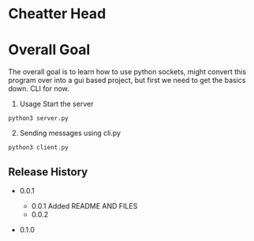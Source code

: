 # Cheatter Head

# Overall Goal 
The overall goal is to learn how to use python sockets, might convert this program over into a gui based project, but first we need to get the basics down. CLI for now.

1. Usage
Start the server 
```
python3 server.py
```
2. Sending messages using cli.py
```
python3 client.py
```


## Release History
* 0.0.1 
	* 0.0.1  Added README AND FILES
	* 0.0.2   

* 0.1.0
